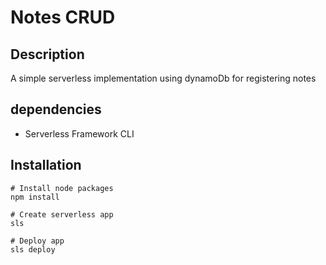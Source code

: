 # Notes CRUD

## Description
A simple serverless implementation using dynamoDb for registering notes

## dependencies
- Serverless Framework CLI

## Installation

``` shell
# Install node packages
npm install

# Create serverless app
sls

# Deploy app
sls deploy
```
